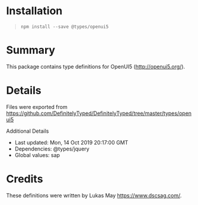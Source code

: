 # Installation
> `npm install --save @types/openui5`

# Summary
This package contains type definitions for OpenUI5 (http://openui5.org/).

# Details
Files were exported from https://github.com/DefinitelyTyped/DefinitelyTyped/tree/master/types/openui5

Additional Details
 * Last updated: Mon, 14 Oct 2019 20:17:00 GMT
 * Dependencies: @types/jquery
 * Global values: sap

# Credits
These definitions were written by Lukas May <https://www.dscsag.com/>.
